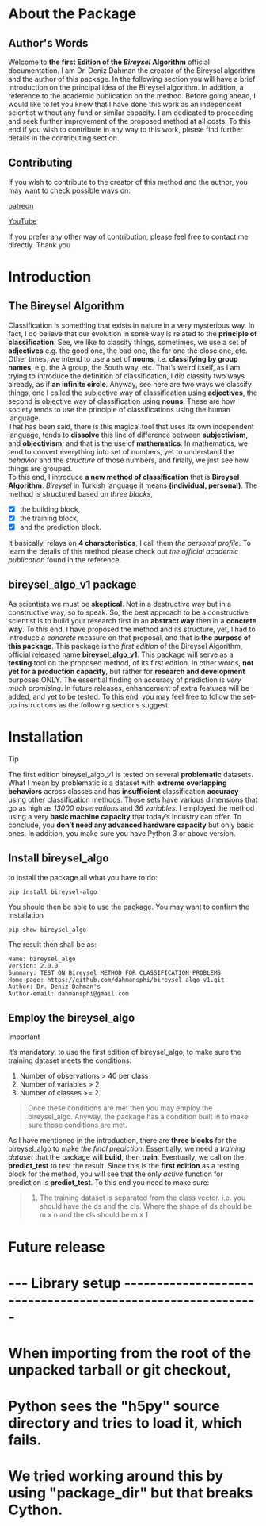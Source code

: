 # About the Package
## Author's Words

Welcome to **the first Edition of the _Bireysel_ Algorithm** official documentation. I am Dr. Deniz Dahman 
the creator of the Bireysel algorithm and the author of this package. In the following section you 
will have a brief introduction on the principal idea of the Bireysel algorithm. 
In addition, a reference to the academic publication on the method. Before going ahead, I would like 
to let you know that I have done this work as an independent scientist without any fund or similar capacity. 
I am dedicated to proceeding and seek further improvement of the proposed method at all costs. 
To this end if you wish to contribute in any way to this work, please find further details  in the contributing section.  
  
## Contributing 

If you wish to contribute to the creator of this method and the author, you may want to check possible ways on: 

[patreon](https://patreon.com/user?u=118924481) 

[YouTube](https://www.youtube.com/@dahmansphi) 

If you prefer any other way of contribution, please feel free to contact me directly. Thank you

# Introduction

## The Bireysel Algorithm
Classification is something that exists in nature in a very mysterious way. In fact, I do believe that 
our evolution in some way is related to the __principle of classification__. See, we like to classify things,
sometimes, we use a set of **adjectives** e.g. the good one, the bad one, the far one the close one, etc. 
Other times, we intend to use a set of **nouns**, i.e. __classifying by group names__, e.g. the A group, 
the South way, etc. That’s weird itself, as I am trying to introduce the definition of classification, 
I did classify two ways already, as if **an infinite circle**. Anyway, see here are two ways we classify things, 
onc I called the subjective way of classification using **adjectives**, the second is objective way of classification using **nouns**. These are how society tends to use the principle of classifications using the human language.  
That has been said, there is this magical tool that uses its own independent language, tends to __dissolve__ this 
line of difference between **subjectivism**, and **objectivism**, and that is the use of **mathematics**. 
In mathematics, we tend to convert everything into set of numbers, yet to understand the _behavior_ and the _structure_
of those numbers, and finally, we just see how things are grouped.  
To this end, I introduce **a new method of classification** that is **Bireysel Algorithm**. _Bireysel_ in Turkish language it means **(individual, personal)**. The method is structured based on _three blocks_, 
- [x] the building block, 
- [x] the training block, 
- [x] and the prediction block.  

It basically, relays on **4 characteristics**, I call them _the personal profile_. To learn the details of this method please check out _the official academic publication_ found in the reference.   

## bireysel_algo_v1 package
As scientists we must be **skeptical**. Not in a destructive way but in a constructive way, so to speak. 
So, the best approach to be a constructive scientist is to build your research first in an **abstract way** 
then in a **concrete way**. To this end, I have proposed the method and its structure, yet, I had to introduce 
a _concrete_ measure on that proposal, and that is **the purpose of this package**. This package is the _first edition_
of the Bireysel Algorithm, official released name **bireysel_algo_v1**. This package will serve as a **testing** tool 
on the proposed method, of its first edition. In other words, **not yet for a production capacity**, but rather for 
**research and development** purposes ONLY. The essential finding on accuracy of prediction is _very much promising_. 
In future releases, enhancement of extra features will be added, and yet to be tested. 
To this end, you may feel free to follow the set-up instructions as the following sections suggest. 

# Installation 
> [!TIP]
> The first edition bireysel_algo_v1 is tested on several **problematic** datasets. What I mean by problematic is 
a dataset with **extreme overlapping behaviors** across classes and has **insufficient** classification **accuracy** 
using other classification methods. Those sets have various dimensions that go as high as _13000 observations_ 
and _36 variables_. I employed the method using a very **basic machine capacity** that today’s industry can offer. 
To conclude, you **don’t need any advanced hardware capacity** but only basic ones. 
In addition, you make sure you have Python 3 or above version.

## Install bireysel_algo
to install the package all what you have to do:
```
pip install bireysel-algo
```
You should then be able to use the package. You may want to confirm the installation

```
pip show bireysel_algo
```
The result then shall be as:

```
Name: bireysel_algo
Version: 2.0.0
Summary: TEST ON Bireysel METHOD FOR CLASSIFICATION PROBLEMS
Home-page: https://github.com/dahmansphi/bireysel_algo_v1.git
Author: Dr. Deniz Dahman's
Author-email: dahmansphi@gmail.com
```

## Employ the bireysel_algo

> [!IMPORTANT]
> It’s mandatory, to use the first edition of bireysel_algo, to make sure the training dataset meets the conditions: 
> 1. Number of observations > 40 per class 
> 2. Number of variables > 2 
> 3. Number of classes >= 2. 

> Once these conditions are met then you may employ the bireysel_algo. Anyway, the package has a condition built in to make sure those conditions are met. 

As I have mentioned in the introduction, there are **three blocks** for the bireysel_algo 
to make _the final prediction_. Essentially, we need a _training dataset_ that the package will **build**, 
then **train**. Eventually, we call on the **predict_test** to test the result. 
Since this is the **first edition** as a testing block for the method, you will see that 
the only _active_ function for prediction is **predict_test**. To this end you need to make sure:
> 1. The training dataset is separated from the class vector. i.e. you should have the ds and the cls. Where the shape of ds should be m x n and the cls should be m x 1  


# Future release 


# --- Library setup -----------------------------------------------------------

# When importing from the root of the unpacked tarball or git checkout,
# Python sees the "h5py" source directory and tries to load it, which fails.
# We tried working around this by using "package_dir" but that breaks Cython.
